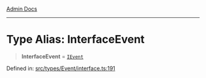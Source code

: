 [Admin Docs](/)

***

# Type Alias: InterfaceEvent

> **InterfaceEvent** = [`IEvent`](types\Event\interface\README\interfaces\IEvent.md)

Defined in: [src/types/Event/interface.ts:191](https://github.com/PalisadoesFoundation/talawa-admin/blob/main/src/types/Event/interface.ts#L191)
